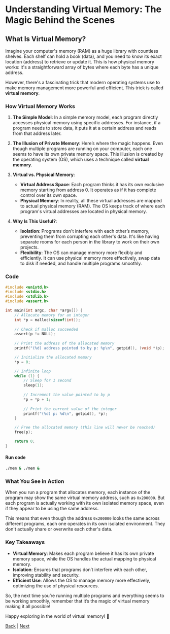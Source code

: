 # Understanding Virtual Memory: The Magic Behind the Scenes

## What Is Virtual Memory?

Imagine your computer's memory (RAM) as a huge library with countless shelves. Each shelf can hold a book (data), and you need to know its exact location (address) to retrieve or update it. This is how physical memory works: it's a straightforward array of bytes where each byte has a unique address.

However, there's a fascinating trick that modern operating systems use to make memory management more powerful and efficient. This trick is called **virtual memory**.

### How Virtual Memory Works

1. **The Simple Model**: In a simple memory model, each program directly accesses physical memory using specific addresses. For instance, if a program needs to store data, it puts it at a certain address and reads from that address later.

2. **The Illusion of Private Memory**: Here’s where the magic happens. Even though multiple programs are running on your computer, each one seems to have its own private memory space. This illusion is created by the operating system (OS), which uses a technique called **virtual memory**.

3. **Virtual vs. Physical Memory**:
   - **Virtual Address Space**: Each program thinks it has its own exclusive memory starting from address 0. It operates as if it has complete control over its own space.
   - **Physical Memory**: In reality, all these virtual addresses are mapped to actual physical memory (RAM). The OS keeps track of where each program's virtual addresses are located in physical memory.

4. **Why Is This Useful?**:
   - **Isolation**: Programs don't interfere with each other’s memory, preventing them from corrupting each other's data. It's like having separate rooms for each person in the library to work on their own projects.
   - **Flexibility**: The OS can manage memory more flexibly and efficiently. It can use physical memory more effectively, swap data to disk if needed, and handle multiple programs smoothly.
### Code
```C
#include <unistd.h>
#include <stdio.h>
#include <stdlib.h>
#include <assert.h>

int main(int argc, char *argv[]) {
    // Allocate memory for an integer
    int *p = malloc(sizeof(int));
    
    // Check if malloc succeeded
    assert(p != NULL);
    
    // Print the address of the allocated memory
    printf("(%d) address pointed to by p: %p\n", getpid(), (void *)p);

    // Initialize the allocated memory
    *p = 0;

    // Infinite loop
    while (1) {
        // Sleep for 1 second
        sleep(1);
        
        // Increment the value pointed to by p
        *p = *p + 1;
        
        // Print the current value of the integer
        printf("(%d) p: %d\n", getpid(), *p);
    }

    // Free the allocated memory (this line will never be reached)
    free(p);

    return 0;
}
```
#### Run code
```bash
./mem & ./mem &
```
### What You See in Action

When you run a program that allocates memory, each instance of the program may show the same virtual memory address, such as `0x200000`. But each program is actually working with its own isolated memory space, even if they appear to be using the same address.

This means that even though the address `0x200000` looks the same across different programs, each one operates in its own isolated environment. They don't actually share or overwrite each other's data.

### Key Takeaways

- **Virtual Memory**: Makes each program believe it has its own private memory space, while the OS handles the actual mapping to physical memory.
- **Isolation**: Ensures that programs don’t interfere with each other, improving stability and security.
- **Efficient Use**: Allows the OS to manage memory more effectively, optimizing the use of physical resources.

So, the next time you’re running multiple programs and everything seems to be working smoothly, remember that it’s the magic of virtual memory making it all possible!

Happy exploring in the world of virtual memory! 🌟

[Back](2-CPUVirtualize.md) | [Next](4-Concurrency.md)